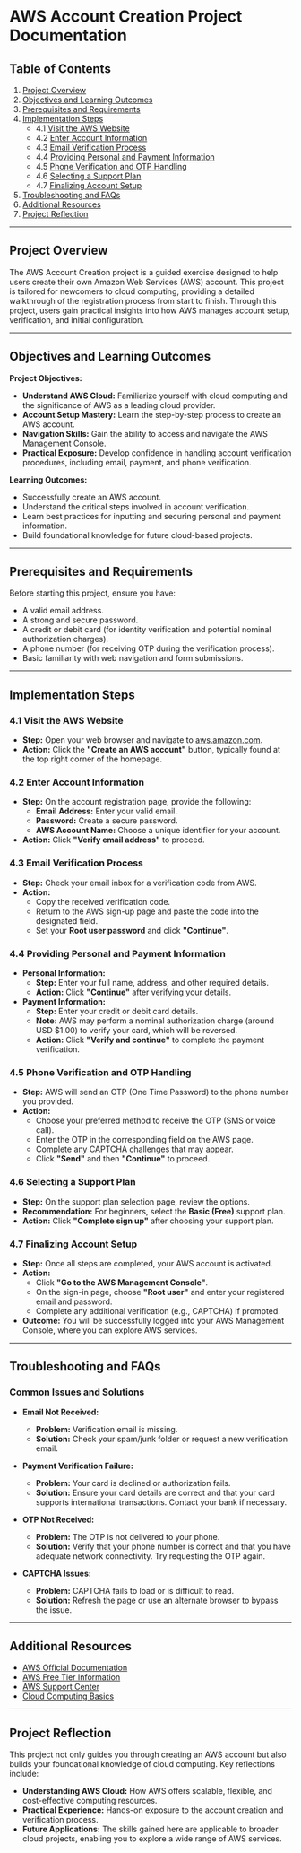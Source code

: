 # AWS Account Creation Project Documentation

## Table of Contents
1. [Project Overview](#project-overview)
2. [Objectives and Learning Outcomes](#objectives-and-learning-outcomes)
3. [Prerequisites and Requirements](#prerequisites-and-requirements)
4. [Implementation Steps](#implementation-steps)
   - 4.1 [Visit the AWS Website](#41-visit-the-aws-website)
   - 4.2 [Enter Account Information](#42-enter-account-information)
   - 4.3 [Email Verification Process](#43-email-verification-process)
   - 4.4 [Providing Personal and Payment Information](#44-providing-personal-and-payment-information)
   - 4.5 [Phone Verification and OTP Handling](#45-phone-verification-and-otp-handling)
   - 4.6 [Selecting a Support Plan](#46-selecting-a-support-plan)
   - 4.7 [Finalizing Account Setup](#47-finalizing-account-setup)
5. [Troubleshooting and FAQs](#troubleshooting-and-faqs)
6. [Additional Resources](#additional-resources)
7. [Project Reflection](#project-reflection)

---

## Project Overview

The AWS Account Creation project is a guided exercise designed to help users create their own Amazon Web Services (AWS) account. This project is tailored for newcomers to cloud computing, providing a detailed walkthrough of the registration process from start to finish. Through this project, users gain practical insights into how AWS manages account setup, verification, and initial configuration.

---

## Objectives and Learning Outcomes

**Project Objectives:**
- **Understand AWS Cloud:** Familiarize yourself with cloud computing and the significance of AWS as a leading cloud provider.
- **Account Setup Mastery:** Learn the step-by-step process to create an AWS account.
- **Navigation Skills:** Gain the ability to access and navigate the AWS Management Console.
- **Practical Exposure:** Develop confidence in handling account verification procedures, including email, payment, and phone verification.

**Learning Outcomes:**
- Successfully create an AWS account.
- Understand the critical steps involved in account verification.
- Learn best practices for inputting and securing personal and payment information.
- Build foundational knowledge for future cloud-based projects.

---

## Prerequisites and Requirements

Before starting this project, ensure you have:
- A valid email address.
- A strong and secure password.
- A credit or debit card (for identity verification and potential nominal authorization charges).
- A phone number (for receiving OTP during the verification process).
- Basic familiarity with web navigation and form submissions.

---

## Implementation Steps

### 4.1 Visit the AWS Website
- **Step:** Open your web browser and navigate to [aws.amazon.com](https://aws.amazon.com/).
- **Action:** Click the **"Create an AWS account"** button, typically found at the top right corner of the homepage.

### 4.2 Enter Account Information
- **Step:** On the account registration page, provide the following:
  - **Email Address:** Enter your valid email.
  - **Password:** Create a secure password.
  - **AWS Account Name:** Choose a unique identifier for your account.
- **Action:** Click **"Verify email address"** to proceed.

### 4.3 Email Verification Process
- **Step:** Check your email inbox for a verification code from AWS.
- **Action:**
  - Copy the received verification code.
  - Return to the AWS sign-up page and paste the code into the designated field.
  - Set your **Root user password** and click **"Continue"**.

### 4.4 Providing Personal and Payment Information
- **Personal Information:**
  - **Step:** Enter your full name, address, and other required details.
  - **Action:** Click **"Continue"** after verifying your details.
- **Payment Information:**
  - **Step:** Enter your credit or debit card details.
  - **Note:** AWS may perform a nominal authorization charge (around USD $1.00) to verify your card, which will be reversed.
  - **Action:** Click **"Verify and continue"** to complete the payment verification.

### 4.5 Phone Verification and OTP Handling
- **Step:** AWS will send an OTP (One Time Password) to the phone number you provided.
- **Action:**
  - Choose your preferred method to receive the OTP (SMS or voice call).
  - Enter the OTP in the corresponding field on the AWS page.
  - Complete any CAPTCHA challenges that may appear.
  - Click **"Send"** and then **"Continue"** to proceed.

### 4.6 Selecting a Support Plan
- **Step:** On the support plan selection page, review the options.
- **Recommendation:** For beginners, select the **Basic (Free)** support plan.
- **Action:** Click **"Complete sign up"** after choosing your support plan.

### 4.7 Finalizing Account Setup
- **Step:** Once all steps are completed, your AWS account is activated.
- **Action:**
  - Click **"Go to the AWS Management Console"**.
  - On the sign-in page, choose **"Root user"** and enter your registered email and password.
  - Complete any additional verification (e.g., CAPTCHA) if prompted.
- **Outcome:** You will be successfully logged into your AWS Management Console, where you can explore AWS services.

---

## Troubleshooting and FAQs

### Common Issues and Solutions

- **Email Not Received:**
  - **Problem:** Verification email is missing.
  - **Solution:** Check your spam/junk folder or request a new verification email.

- **Payment Verification Failure:**
  - **Problem:** Your card is declined or authorization fails.
  - **Solution:** Ensure your card details are correct and that your card supports international transactions. Contact your bank if necessary.

- **OTP Not Received:**
  - **Problem:** The OTP is not delivered to your phone.
  - **Solution:** Verify that your phone number is correct and that you have adequate network connectivity. Try requesting the OTP again.

- **CAPTCHA Issues:**
  - **Problem:** CAPTCHA fails to load or is difficult to read.
  - **Solution:** Refresh the page or use an alternate browser to bypass the issue.

---

## Additional Resources

- [AWS Official Documentation](https://docs.aws.amazon.com/)
- [AWS Free Tier Information](https://aws.amazon.com/free/)
- [AWS Support Center](https://aws.amazon.com/contact-us/)
- [Cloud Computing Basics](https://aws.amazon.com/what-is-cloud-computing/)

---

## Project Reflection

This project not only guides you through creating an AWS account but also builds your foundational knowledge of cloud computing. Key reflections include:
- **Understanding AWS Cloud:** How AWS offers scalable, flexible, and cost-effective computing resources.
- **Practical Experience:** Hands-on exposure to the account creation and verification process.
- **Future Applications:** The skills gained here are applicable to broader cloud projects, enabling you to explore a wide range of AWS services.


